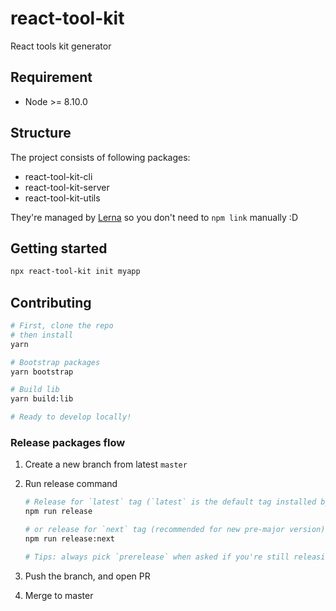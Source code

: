 # react-tool-kit
React tools kit generator

## Requirement
- Node >= 8.10.0

## Structure

The project consists of following packages:
- react-tool-kit-cli
- react-tool-kit-server
- react-tool-kit-utils

They're managed by [Lerna](https://github.com/lerna/lerna) so you don't need to `npm link` manually :D

## Getting started
```sh
npx react-tool-kit init myapp
```

## Contributing
```sh
# First, clone the repo
# then install
yarn

# Bootstrap packages
yarn bootstrap

# Build lib
yarn build:lib

# Ready to develop locally!
```

### Release packages flow

1. Create a new branch from latest `master`

2. Run release command

   ```sh
   # Release for `latest` tag (`latest` is the default tag installed by users)
   npm run release

   # or release for `next` tag (recommended for new pre-major version)
   npm run release:next

   # Tips: always pick `prerelease` when asked if you're still releasing `next` tag
   ```

3. Push the branch, and open PR
4. Merge to master
